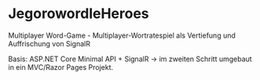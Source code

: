 # JegorowordleHeroes
Multiplayer Word-Game  - Multiplayer-Wortratespiel als Vertiefung und Auffrischung von SignalR

Basis: ASP.NET Core Minimal API + SignalR -> im zweiten Schritt umgebaut in ein MVC/Razor Pages Projekt.
